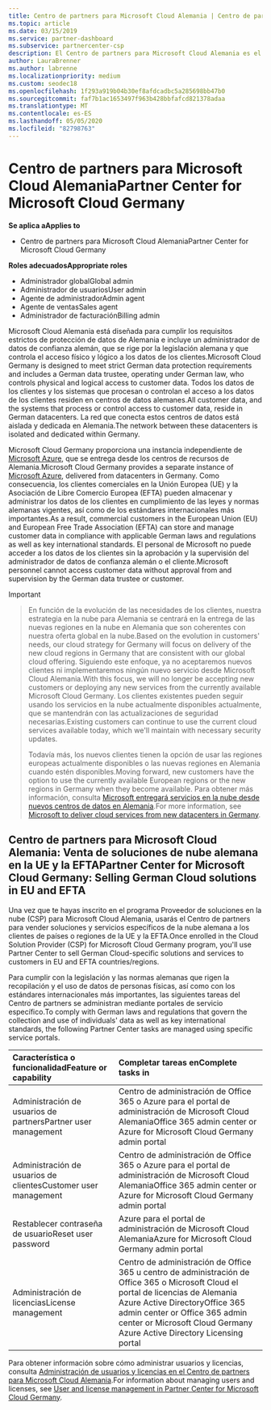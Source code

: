 ```yaml
---
title: Centro de partners para Microsoft Cloud Alemania | Centro de partners para Microsoft Cloud Alemania
ms.topic: article
ms.date: 03/15/2019
ms.service: partner-dashboard
ms.subservice: partnercenter-csp
description: El Centro de partners para Microsoft Cloud Alemania es el portal de empresa para los partners de Microsoft que deseen ofrecer soluciones en la nube de Microsoft a los clientes de países de la UE y la EFTA.
author: LauraBrenner
ms.author: labrenne
ms.localizationpriority: medium
ms.custom: seodec18
ms.openlocfilehash: 1f293a919b04b30ef8afdcadbc5a285698bb47b0
ms.sourcegitcommit: faf7b1ac1653497f963b428bbfafcd821378adaa
ms.translationtype: MT
ms.contentlocale: es-ES
ms.lasthandoff: 05/05/2020
ms.locfileid: "82798763"
---
```

# <a name="partner-center-for-microsoft-cloud-germany"></a><span data-ttu-id="c30a6-103">Centro de partners para Microsoft Cloud Alemania</span><span class="sxs-lookup"><span data-stu-id="c30a6-103">Partner Center for Microsoft Cloud Germany</span></span>

<span data-ttu-id="c30a6-104">**Se aplica a**</span><span class="sxs-lookup"><span data-stu-id="c30a6-104">**Applies to**</span></span>

-  <span data-ttu-id="c30a6-105">Centro de partners para Microsoft Cloud Alemania</span><span class="sxs-lookup"><span data-stu-id="c30a6-105">Partner Center for Microsoft Cloud Germany</span></span>

<span data-ttu-id="c30a6-106">**Roles adecuados**</span><span class="sxs-lookup"><span data-stu-id="c30a6-106">**Appropriate roles**</span></span>
-   <span data-ttu-id="c30a6-107">Administrador global</span><span class="sxs-lookup"><span data-stu-id="c30a6-107">Global admin</span></span>
-   <span data-ttu-id="c30a6-108">Administrador de usuarios</span><span class="sxs-lookup"><span data-stu-id="c30a6-108">User admin</span></span>
-   <span data-ttu-id="c30a6-109">Agente de administrador</span><span class="sxs-lookup"><span data-stu-id="c30a6-109">Admin agent</span></span>
-   <span data-ttu-id="c30a6-110">Agente de ventas</span><span class="sxs-lookup"><span data-stu-id="c30a6-110">Sales agent</span></span>
-   <span data-ttu-id="c30a6-111">Administrador de facturación</span><span class="sxs-lookup"><span data-stu-id="c30a6-111">Billing admin</span></span>

<span data-ttu-id="c30a6-112">Microsoft Cloud Alemania está diseñada para cumplir los requisitos estrictos de protección de datos de Alemania e incluye un administrador de datos de confianza alemán, que se rige por la legislación alemana y que controla el acceso físico y lógico a los datos de los clientes.</span><span class="sxs-lookup"><span data-stu-id="c30a6-112">Microsoft Cloud Germany is designed to meet strict German data protection requirements and includes a German data trustee, operating under German law, who controls physical and logical access to customer data.</span></span> <span data-ttu-id="c30a6-113">Todos los datos de los clientes y los sistemas que procesan o controlan el acceso a los datos de los clientes residen en centros de datos alemanes.</span><span class="sxs-lookup"><span data-stu-id="c30a6-113">All customer data, and the systems that process or control access to customer data, reside in German datacenters.</span></span> <span data-ttu-id="c30a6-114">La red que conecta estos centros de datos está aislada y dedicada en Alemania.</span><span class="sxs-lookup"><span data-stu-id="c30a6-114">The network between these datacenters is isolated and dedicated within Germany.</span></span>

<span data-ttu-id="c30a6-115">Microsoft Cloud Germany proporciona una instancia independiente de [Microsoft Azure](https://go.microsoft.com/fwlink/?linkid=847992), que se entrega desde los centros de recursos de Alemania.</span><span class="sxs-lookup"><span data-stu-id="c30a6-115">Microsoft Cloud Germany provides a separate instance of [Microsoft Azure](https://go.microsoft.com/fwlink/?linkid=847992), delivered from datacenters in Germany.</span></span> <span data-ttu-id="c30a6-116">Como consecuencia, los clientes comerciales en la Unión Europea (UE) y la Asociación de Libre Comercio Europea (EFTA) pueden almacenar y administrar los datos de los clientes en cumplimiento de las leyes y normas alemanas vigentes, así como de los estándares internacionales más importantes.</span><span class="sxs-lookup"><span data-stu-id="c30a6-116">As a result, commercial customers in the European Union (EU) and European Free Trade Association (EFTA) can store and manage customer data in compliance with applicable German laws and regulations as well as key international standards.</span></span> <span data-ttu-id="c30a6-117">El personal de Microsoft no puede acceder a los datos de los clientes sin la aprobación y la supervisión del administrador de datos de confianza alemán o el cliente.</span><span class="sxs-lookup"><span data-stu-id="c30a6-117">Microsoft personnel cannot access customer data without approval from and supervision by the German data trustee or customer.</span></span>

> [!IMPORTANT]

> <span data-ttu-id="c30a6-118">En función de la evolución de las necesidades de los clientes, nuestra estrategia en la nube para Alemania se centrará en la entrega de las nuevas regiones en la nube en Alemania que son coherentes con nuestra oferta global en la nube.</span><span class="sxs-lookup"><span data-stu-id="c30a6-118">Based on the evolution in customers' needs, our cloud strategy for Germany will focus on delivery of the new cloud regions in Germany that are consistent with our global cloud offering.</span></span> <span data-ttu-id="c30a6-119">Siguiendo este enfoque, ya no aceptaremos nuevos clientes ni implementaremos ningún nuevo servicio desde Microsoft Cloud Alemania.</span><span class="sxs-lookup"><span data-stu-id="c30a6-119">With this focus, we will no longer be accepting new customers or deploying any new services from the currently available Microsoft Cloud Germany.</span></span> <span data-ttu-id="c30a6-120">Los clientes existentes pueden seguir usando los servicios en la nube actualmente disponibles actualmente, que se mantendrán con las actualizaciones de seguridad necesarias.</span><span class="sxs-lookup"><span data-stu-id="c30a6-120">Existing customers can continue to use the current cloud services available today, which we'll maintain with necessary security updates.</span></span> 
> 
> <span data-ttu-id="c30a6-121">Todavía más, los nuevos clientes tienen la opción de usar las regiones europeas actualmente disponibles o las nuevas regiones en Alemania cuando estén disponibles.</span><span class="sxs-lookup"><span data-stu-id="c30a6-121">Moving forward, new customers have the option to use the currently available European regions or the new regions in Germany when they become available.</span></span> <span data-ttu-id="c30a6-122">Para obtener más información, consulta [Microsoft entregará servicios en la nube desde nuevos centros de datos en Alemania](https://news.microsoft.com/europe/2018/08/31/microsoft-to-deliver-cloud-services-from-new-datacentres-in-germany-in-2019-to-meet-evolving-customer-needs/).</span><span class="sxs-lookup"><span data-stu-id="c30a6-122">For more information, see [Microsoft to deliver cloud services from new datacenters in Germany](https://news.microsoft.com/europe/2018/08/31/microsoft-to-deliver-cloud-services-from-new-datacentres-in-germany-in-2019-to-meet-evolving-customer-needs/).</span></span> 

## <a name="partner-center-for-microsoft-cloud-germany-selling-german-cloud-solutions-in-eu-and-efta"></a><span data-ttu-id="c30a6-123">Centro de partners para Microsoft Cloud Alemania: Venta de soluciones de nube alemana en la UE y la EFTA</span><span class="sxs-lookup"><span data-stu-id="c30a6-123">Partner Center for Microsoft Cloud Germany: Selling German Cloud solutions in EU and EFTA</span></span>

<span data-ttu-id="c30a6-124">Una vez que te hayas inscrito en el programa Proveedor de soluciones en la nube (CSP) para Microsoft Cloud Alemania, usarás el Centro de partners para vender soluciones y servicios específicos de la nube alemana a los clientes de países o regiones de la UE y la EFTA.</span><span class="sxs-lookup"><span data-stu-id="c30a6-124">Once enrolled in the Cloud Solution Provider (CSP) for Microsoft Cloud Germany program, you'll use Partner Center to sell German Cloud-specific solutions and services to customers in EU and EFTA countries/regions.</span></span> 

<span data-ttu-id="c30a6-125">Para cumplir con la legislación y las normas alemanas que rigen la recopilación y el uso de datos de personas físicas, así como con los estándares internacionales más importantes, las siguientes tareas del Centro de partners se administran mediante portales de servicio específico.</span><span class="sxs-lookup"><span data-stu-id="c30a6-125">To comply with German laws and regulations that govern the collection and use of individuals' data as well as key international standards, the following Partner Center tasks are managed using specific service portals.</span></span> 

<span data-ttu-id="c30a6-126">Característica o funcionalidad</span><span class="sxs-lookup"><span data-stu-id="c30a6-126">Feature or capability</span></span> | <span data-ttu-id="c30a6-127">Completar tareas en</span><span class="sxs-lookup"><span data-stu-id="c30a6-127">Complete tasks in</span></span>
:--- | :---
<span data-ttu-id="c30a6-128">Administración de usuarios de partners</span><span class="sxs-lookup"><span data-stu-id="c30a6-128">Partner user management</span></span> | <span data-ttu-id="c30a6-129">Centro de administración de Office 365 o Azure para el portal de administración de Microsoft Cloud Alemania</span><span class="sxs-lookup"><span data-stu-id="c30a6-129">Office 365 admin center or Azure for Microsoft Cloud Germany admin portal</span></span>
<span data-ttu-id="c30a6-130">Administración de usuarios de clientes</span><span class="sxs-lookup"><span data-stu-id="c30a6-130">Customer user management</span></span> | <span data-ttu-id="c30a6-131">Centro de administración de Office 365 o Azure para el portal de administración de Microsoft Cloud Alemania</span><span class="sxs-lookup"><span data-stu-id="c30a6-131">Office 365 admin center or Azure for Microsoft Cloud Germany admin portal</span></span>
<span data-ttu-id="c30a6-132">Restablecer contraseña de usuario</span><span class="sxs-lookup"><span data-stu-id="c30a6-132">Reset user password</span></span> | <span data-ttu-id="c30a6-133">Azure para el portal de administración de Microsoft Cloud Alemania</span><span class="sxs-lookup"><span data-stu-id="c30a6-133">Azure for Microsoft Cloud Germany admin portal</span></span>
<span data-ttu-id="c30a6-134">Administración de licencias</span><span class="sxs-lookup"><span data-stu-id="c30a6-134">License management</span></span> | <span data-ttu-id="c30a6-135">Centro de administración de Office 365 u centro de administración de Office 365 o Microsoft Cloud el portal de licencias de Alemania Azure Active Directory</span><span class="sxs-lookup"><span data-stu-id="c30a6-135">Office 365 admin center or Office 365 admin center or Microsoft Cloud Germany Azure Active Directory Licensing portal</span></span>


<span data-ttu-id="c30a6-136">Para obtener información sobre cómo administrar usuarios y licencias, consulta [Administración de usuarios y licencias en el Centro de partners para Microsoft Cloud Alemania](user-management-in-partner-center-for-microsoft-cloud-germany.md).</span><span class="sxs-lookup"><span data-stu-id="c30a6-136">For information about managing users and licenses, see [User and license management in Partner Center for Microsoft Cloud Germany](user-management-in-partner-center-for-microsoft-cloud-germany.md).</span></span>


